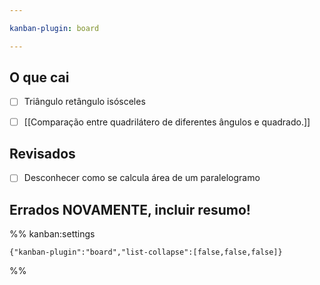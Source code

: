 ```yaml
---

kanban-plugin: board

---
```


## O que cai

- [ ] Triângulo retângulo isósceles
- [ ] [[Comparação entre quadrilátero de diferentes ângulos e quadrado.]]


## Revisados

- [ ] Desconhecer como se calcula área de um paralelogramo


## Errados NOVAMENTE, incluir resumo!





%% kanban:settings
```
{"kanban-plugin":"board","list-collapse":[false,false,false]}
```
%%